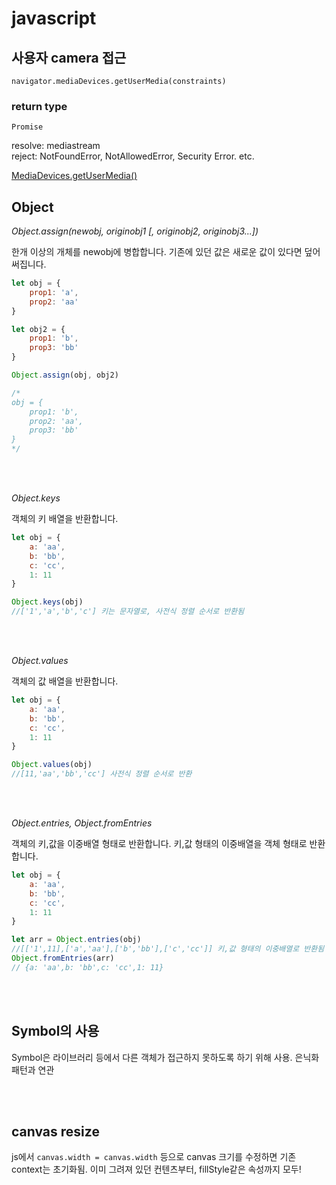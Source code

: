 # javascript

## 사용자 camera 접근

<pre><code>navigator.mediaDevices.getUserMedia(constraints)</code></pre>

### return type

`Promise`

resolve: mediastream  
reject: NotFoundError, NotAllowedError, Security Error. etc.  

[MediaDevices.getUserMedia()](https://developer.mozilla.org/en-US/docs/Web/API/MediaDevices/getUserMedia)

## Object

_Object.assign(newobj, originobj1 [, originobj2, originobj3...])_

한개 이상의 개체를 newobj에 병합합니다. 기존에 있던 값은 새로운 값이 있다면 덮어써집니다.

```js
let obj = {
	prop1: 'a',
	prop2: 'aa'
}

let obj2 = {
	prop1: 'b',
	prop3: 'bb'
}

Object.assign(obj, obj2)

/*
obj = {
	prop1: 'b',
	prop2: 'aa',
	prop3: 'bb'
}
*/
```
<br><br>

_Object.keys_

객체의 키 배열을 반환합니다.

```js
let obj = {
	a: 'aa',
	b: 'bb',
	c: 'cc',
	1: 11
}

Object.keys(obj)
//['1','a','b','c'] 키는 문자열로, 사전식 정렬 순서로 반환됨

```
<br><br>

_Object.values_

객체의 값 배열을 반환합니다.

```js
let obj = {
	a: 'aa',
	b: 'bb',
	c: 'cc',
	1: 11
}

Object.values(obj)
//[11,'aa','bb','cc'] 사전식 정렬 순서로 반환

```
<br><br>

_Object.entries, Object.fromEntries_

객체의 키,값을 이중배열 형태로 반환합니다.
키,값 형태의 이중배열을 객체 형태로 반환합니다.

```js
let obj = {
	a: 'aa',
	b: 'bb',
	c: 'cc',
	1: 11
}

let arr = Object.entries(obj)
//[['1',11],['a','aa'],['b','bb'],['c','cc']] 키,값 형태의 이중배열로 반환됨
Object.fromEntries(arr)
// {a: 'aa',b: 'bb',c: 'cc',1: 11}
```
<br><br>

## Symbol의 사용

Symbol은 라이브러리 등에서 다른 객체가 접근하지 못하도록 하기 위해 사용. 은닉화 패턴과 연관

<br><br>

## canvas resize

js에서 `canvas.width = canvas.width` 등으로 canvas 크기를 수정하면 기존 context는 초기화됨. 이미 그려져 있던 컨텐츠부터, fillStyle같은 속성까지 모두!